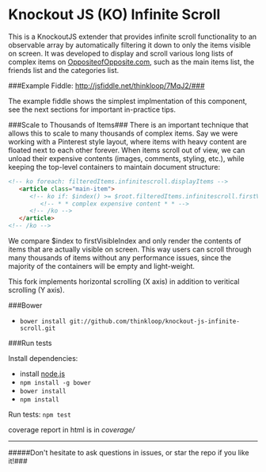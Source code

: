 Knockout JS (KO) Infinite Scroll
===========================
<!-- REPLACE WITH REAL VERSIONS
[![Build Status](https://travis-ci.org/thinkloop/knockout-js-infinite-scroll.svg?branch=master)](https://travis-ci.org/thinkloop/knockout-js-infinite-scroll)
[![Coverage Status](https://img.shields.io/coveralls/thinkloop/knockout-js-infinite-scroll.svg)](https://coveralls.io/r/thinkloop/knockout-js-infinite-scroll?branch=master)
-->
This is a KnockoutJS extender that provides infinite scroll functionality to an observable array by automatically filtering it down to only the items visible on screen. It was developed to display and scroll various long lists of complex items on [OppositeofOpposite.com](http://www.oppositeofopposite.com/), such as the main items list, the friends list and the categories list.

###Example Fiddle: http://jsfiddle.net/thinkloop/7MqJ2/###

The example fiddle shows the simplest implmentation of this component, see the next sections for important in-practice tips.

###Scale to Thousands of Items###
There is an important technique that allows this to scale to many thousands of complex items. Say we were working with a Pinterest style layout, where items with heavy content are floated next to each other forever. When items scroll out of view, we can unload their expensive contents (images, comments, styling, etc.), while keeping the top-level containers to maintain document structure:

```html
<!-- ko foreach: filteredItems.infinitescroll.displayItems -->
   <article class="main-item">
      <!-- ko if: $index() >= $root.filteredItems.infinitescroll.firstVisibleIndex() -->
         <!-- * * complex expensive content * * -->
      <!-- /ko -->
   </article>
<!-- /ko -->
````

We compare $index to firstVisibleIndex and only render the contents of items that are actually visible on screen. This way users can scroll through many thousands of items without any performance issues, since the majority of the containers will be empty and light-weight.


This fork implements horizontal scrolling (X axis) in addition to veritical scrolling (Y axis).

###Bower

- `bower install git://github.com/thinkloop/knockout-js-infinite-scroll.git`

###Run tests

Install dependencies:
- install [node.js](nodejs.org)
- `npm install -g bower`
- `bower install`
- `npm install`

Run tests: `npm test`

coverage report in html is in *coverage/*

---

#####Don't hesitate to ask questions in issues, or star the repo if you like it!###

